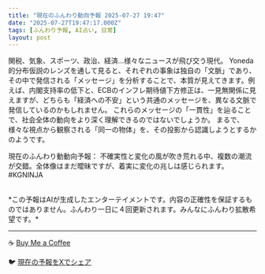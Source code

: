 ```yaml
---
title: "現在のふんわり動向予報 2025-07-27 19:47"
date: "2025-07-27T19:47:17.000Z"
tags: [ふんわり予報, AI占い, 日常]
layout: post
---
```


関税、気象、スポーツ、政治、経済…様々なニュースが飛び交う現代。  Yoneda 的分布仮説のレンズを通して見ると、それぞれの事象は独自の「文脈」であり、その中で発信される「メッセージ」を分析することで、本質が見えてきます。例えば、内閣支持率の低下と、ECBのインフレ期待値下方修正は、一見無関係に見えますが、どちらも「経済への不安」という共通のメッセージを、異なる文脈で発信しているのかもしれません。  これらのメッセージの「一貫性」を辿ることで、社会全体の動向をより深く理解できるのではないでしょうか。  まるで、様々な視点から観察される「同一の物体」を、その投影から認識しようとするかのようです。


現在のふんわり動動向予報：
不確実性と変化の風が吹き荒れる中、複数の潮流が交錯。全体像はまだ曖昧ですが、着実に変化の兆しは感じられます。#KGNINJA

<br>
*この予報はAIが生成したエンターテイメントです。内容の正確性を保証するものではありません。ふんわり一日に４回更新されます。みんなにふんわり拡散希望です。*

---
☕️ [Buy Me a Coffee](https://www.buymeacoffee.com/kgninja)

🐦 [現在の予報をXでシェア](https://twitter.com/intent/tweet?text=%E7%8F%BE%E5%9C%A8%E3%81%AE%E3%81%B5%E3%82%93%E3%82%8F%E3%82%8A%E4%BA%88%E5%A0%B1%3A%20%E3%80%8C%E9%96%A2%E7%A8%8E%E3%80%81%E6%B0%97%E8%B1%A1%E3%80%81%E3%82%B9%E3%83%9D%E3%83%BC%E3%83%84%E3%80%81%E6%94%BF%E6%B2%BB%E3%80%81%E7%B5%8C%E6%B8%88%E2%80%A6%E6%A7%98%E3%80%85%E3%81%AA%E3%83%8B%E3%83%A5%E3%83%BC%E3%82%B9%E3%81%8C%E9%A3%9B%E3%81%B3%E4%BA%A4%E3%81%86%E7%8F%BE%E4%BB%A3%E3%80%82%E3%80%8D%23KGNINJA%20%E7%B6%9A%E3%81%8D%E3%81%AF%E3%83%96%E3%83%AD%E3%82%B0%E3%81%A7%EF%BC%81%F0%9F%91%87&url=https%3A%2F%2Fkg-ninja.github.io%2FFunwariyoso%2F)
